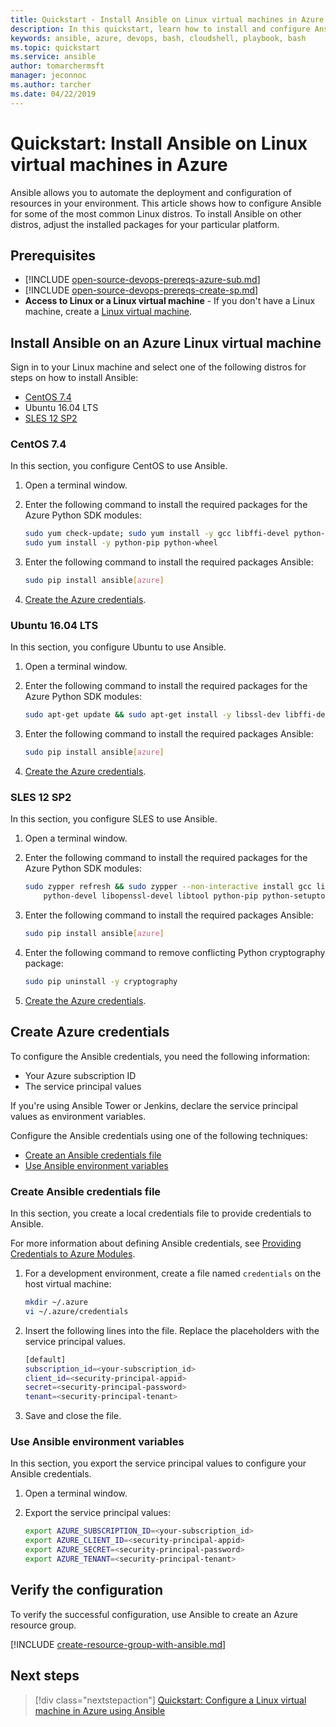 ```yaml
---
title: Quickstart - Install Ansible on Linux virtual machines in Azure | Microsoft Docs
description: In this quickstart, learn how to install and configure Ansible for managing Azure resources on Ubuntu, CentOS, and SLES
keywords: ansible, azure, devops, bash, cloudshell, playbook, bash
ms.topic: quickstart
ms.service: ansible
author: tomarchermsft
manager: jeconnoc
ms.author: tarcher
ms.date: 04/22/2019
---
```


# Quickstart: Install Ansible on Linux virtual machines in Azure

Ansible allows you to automate the deployment and configuration of resources in your environment. This article shows how to configure Ansible for some of the most common Linux distros. To install Ansible on other distros, adjust the installed packages for your particular platform. 

## Prerequisites

- [!INCLUDE [open-source-devops-prereqs-azure-sub.md](../../../includes/open-source-devops-prereqs-azure-subsription.md)]
- [!INCLUDE [open-source-devops-prereqs-create-sp.md](../../../includes/open-source-devops-prereqs-create-service-principal.md)]
- **Access to Linux or a Linux virtual machine** -  If you don't have a Linux machine, create a [Linux virtual machine](/azure/virtual-network/quick-create-cli).

## Install Ansible on an Azure Linux virtual machine

Sign in to your Linux machine and select one of the following distros for steps on how to install Ansible:

- [CentOS 7.4](#centos-74)
- Ubuntu 16.04 LTS
- [SLES 12 SP2](#sles-12-sp2)

### CentOS 7.4

In this section, you configure CentOS to use Ansible.

1. Open a terminal window.

1. Enter the following command to install the required packages for the Azure Python SDK modules:

    ```bash
    sudo yum check-update; sudo yum install -y gcc libffi-devel python-devel openssl-devel epel-release
    sudo yum install -y python-pip python-wheel
    ```

1. Enter the following command to install the required packages Ansible:

    ```bash
    sudo pip install ansible[azure]
    ```

1. [Create the Azure credentials](#create-azure-credentials).

### Ubuntu 16.04 LTS

In this section, you configure Ubuntu to use Ansible.

1. Open a terminal window.

1. Enter the following command to install the required packages for the Azure Python SDK modules:

    ```bash
    sudo apt-get update && sudo apt-get install -y libssl-dev libffi-dev python-dev python-pip
    ```

1. Enter the following command to install the required packages Ansible:

    ```bash
    sudo pip install ansible[azure]
    ```

1. [Create the Azure credentials](#create-azure-credentials).

### SLES 12 SP2

In this section, you configure SLES to use Ansible.

1. Open a terminal window.

1. Enter the following command to install the required packages for the Azure Python SDK modules:

    ```bash
    sudo zypper refresh && sudo zypper --non-interactive install gcc libffi-devel-gcc5 make \
        python-devel libopenssl-devel libtool python-pip python-setuptools
    ```

1. Enter the following command to install the required packages Ansible:

    ```bash
    sudo pip install ansible[azure]
    ```

1. Enter the following command to remove conflicting Python cryptography package:

    ```bash
    sudo pip uninstall -y cryptography
    ```

1. [Create the Azure credentials](#create-azure-credentials).

## Create Azure credentials

To configure the Ansible credentials, you need the following information:

* Your Azure subscription ID 
* The service principal values

If you're using Ansible Tower or Jenkins, declare the service principal values as environment variables.

Configure the Ansible credentials using one of the following techniques:

- [Create an Ansible credentials file](#file-credentials)
- [Use Ansible environment variables](#env-credentials)

### <span id="file-credentials"/> Create Ansible credentials file

In this section, you create a local credentials file to provide credentials to Ansible. 

For more information about defining Ansible credentials, see [Providing Credentials to Azure Modules](https://docs.ansible.com/ansible/guide_azure.html#providing-credentials-to-azure-modules).

1. For a development environment, create a file named `credentials` on the host virtual machine:

    ```bash
    mkdir ~/.azure
    vi ~/.azure/credentials
    ```

1. Insert the following lines into the file. Replace the placeholders with the service principal values.

    ```bash
    [default]
    subscription_id=<your-subscription_id>
    client_id=<security-principal-appid>
    secret=<security-principal-password>
    tenant=<security-principal-tenant>
    ```

1. Save and close the file.

### <span id="env-credentials"/>Use Ansible environment variables

In this section, you export the service principal values to configure your Ansible credentials.

1. Open a terminal window.

1. Export the service principal values:

    ```bash
    export AZURE_SUBSCRIPTION_ID=<your-subscription_id>
    export AZURE_CLIENT_ID=<security-principal-appid>
    export AZURE_SECRET=<security-principal-password>
    export AZURE_TENANT=<security-principal-tenant>
    ```

## Verify the configuration

To verify the successful configuration, use Ansible to create an Azure resource group.

[!INCLUDE [create-resource-group-with-ansible.md](../../../includes/ansible-snippet-create-resource-group.md)]

## Next steps

> [!div class="nextstepaction"] 
> [Quickstart: Configure a Linux virtual machine in Azure using Ansible](./ansible-create-vm.md)